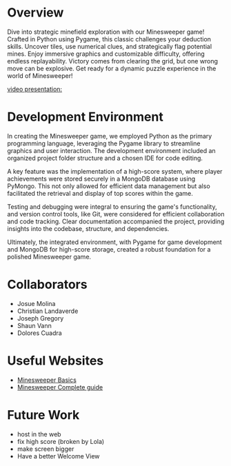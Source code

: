 # Overview

Dive into strategic minefield exploration with our Minesweeper game! Crafted in Python using Pygame, this classic challenges your deduction skills. Uncover tiles, use numerical clues, and strategically flag potential mines. Enjoy immersive graphics and customizable difficulty, offering endless replayability. Victory comes from clearing the grid, but one wrong move can be explosive. Get ready for a dynamic puzzle experience in the world of Minesweeper!

[video presentation:](https://www.loom.com/share/07e24cb552ae439c9952e692401294c3?sid=bf33cc27-a5e2-4321-9fc3-8eeb100a3ecc)

# Development Environment
In creating the Minesweeper game, we employed Python as the primary programming language, leveraging the Pygame library to streamline graphics and user interaction. The development environment included an organized project folder structure and a chosen IDE for code editing.

A key feature was the implementation of a high-score system, where player achievements were stored securely in a MongoDB database using PyMongo. This not only allowed for efficient data management but also facilitated the retrieval and display of top scores within the game.

Testing and debugging were integral to ensuring the game's functionality, and version control tools, like Git, were considered for efficient collaboration and code tracking. Clear documentation accompanied the project, providing insights into the codebase, structure, and dependencies.

Ultimately, the integrated environment, with Pygame for game development and MongoDB for high-score storage, created a robust foundation for a polished Minesweeper game.
# Collaborators

* Josue Molina
* Christian Landaverde 
* Joseph Gregory
* Shaun Vann
* Dolores Cuadra


# Useful Websites

* [Minesweeper Basics](https://minesweepergame.com/strategy/how-to-play-minesweeper.php)
* [Minesweeper Complete guide](https://www.pygame.org/project/3555)

# Future Work

* host in the web
* fix high score (broken by Lola)
* make screen bigger
* Have a better Welcome View 
